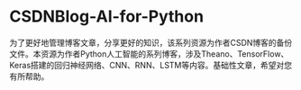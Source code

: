 # CSDNBlog-AI-for-Python
为了更好地管理博客文章，分享更好的知识，该系列资源为作者CSDN博客的备份文件。本资源为作者Python人工智能的系列博客，涉及Theano、TensorFlow、Keras搭建的回归神经网络、CNN、RNN、LSTM等内容。基础性文章，希望对您有所帮助。
